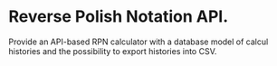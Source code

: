 # Reverse Polish Notation API.

Provide an API-based RPN calculator with a database model of calcul histories and
the possibility to export histories into CSV.
